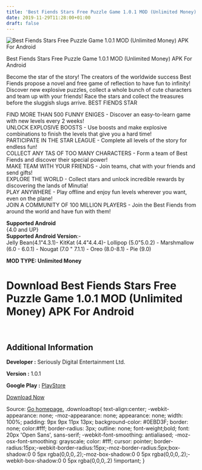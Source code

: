 ```yaml
---
title: 'Best Fiends Stars Free Puzzle Game 1.0.1 MOD (Unlimited Money) APK For Android'
date: 2019-11-29T11:28:00+01:00
draft: false
---
```


![Best Fiends Stars Free Puzzle Game 1.0.1 MOD (Unlimited Money) APK For Android](https://i0.wp.com/apkhome.net/wp-content/uploads/2019/11/Best-Fiends-Stars-Free-Puzzle-Game.png "Best Fiends Stars Free Puzzle Game 1.0.1 MOD (Unlimited Money) APK For Android")

  

Best Fiends Stars Free Puzzle Game 1.0.1 MOD (Unlimited Money) APK For Android

Become the star of the story! The creators of the worldwide success Best Fiends propose a novel and free game of reflection to have fun to infinity! Discover new explosive puzzles, collect a whole bunch of cute characters and team up with your friends! Race the stars and collect the treasures before the sluggish slugs arrive. BEST FIENDS STAR

FIND MORE THAN 500 FUNNY ENIGES - Discover an easy-to-learn game with new levels every 2 weeks!  
UNLOCK EXPLOSIVE BOOSTS - Use boosts and make explosive combinations to finish the levels that give you a hard time!  
PARTICIPATE IN THE STAR LEAGUE - Complete all levels of the story for endless fun!  
COLLECT ANY TAS OF TOO MANY CHARACTERS - Form a team of Best Fiends and discover their special power!  
MAKE TEAM WITH YOUR FRIENDS - Join teams, chat with your friends and send gifts!  
EXPLORE THE WORLD - Collect stars and unlock incredible rewards by discovering the lands of Minutia!  
PLAY ANYWHERE - Play offline and enjoy fun levels wherever you want, even on the plane!  
JOIN A COMMUNITY OF 100 MILLION PLAYERS - Join the Best Fiends from around the world and have fun with them!

**Supported Android**  
{4.0 and UP}  
**Supported Android Version**:-  
Jelly Bean(4.1"4.3.1)- KitKat (4.4"4.4.4)- Lollipop (5.0"5.0.2) - Marshmallow (6.0 - 6.0.1) - Nougat (7.0 " 7.1.1) - Oreo (8.0-8.1) - Pie (9.0)

**MOD TYPE: Unlimited Money**

Download Best Fiends Stars Free Puzzle Game 1.0.1 MOD (Unlimited Money) APK For Android
=======================================================================================

 

Additional Information
----------------------

**Developer :** Seriously Digital Entertainment Ltd.

**Version :** 1.0.1

**Google Play :** [PlayStore](https://play.google.com/store/apps/details?id=com.Seriously.Phoenix)

  

[Download Now](https://store4app.co/post/best-fiends-stars-free-puzzle-game-1-0-1-mod-unlimited-money-apk-for-android_1574956197)

  
Source: [Go homepage.](https://store4app.co/post/best-fiends-stars-free-puzzle-game-1-0-1-mod-unlimited-money-apk-for-android_1574956197) .downloadtop{ text-align:center; -webkit-appearance: none; -moz-appearance: none; appearance: none; width: 100%; padding: 9px 9px 11px 13px; background-color: #0EBD3F; border: none; color:#fff; border-radius: 3px; outline: none; font-weight;bold; font: 20px 'Open Sans', sans-serif; -webkit-font-smoothing: antialiased; -moz-osx-font-smoothing: grayscale; color: #fff; cursor: pointer; border-radius:15px;-webkit-border-radius:15px;-moz-border-radius:5px;box-shadow:0 0 5px rgba(0,0,0,.2);-moz-box-shadow:0 0 5px rgba(0,0,0,.2);-webkit-box-shadow:0 0 5px rgba(0,0,0,.2) !important; }